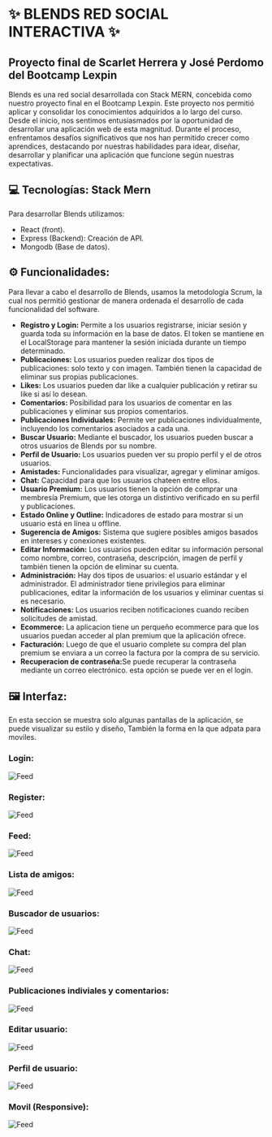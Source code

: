 <h1>✨ BLENDS RED SOCIAL INTERACTIVA ✨</h1>
<h2>Proyecto final de Scarlet Herrera y José Perdomo del Bootcamp Lexpin</h2>
Blends es una red social desarrollada con Stack MERN, concebida como nuestro proyecto final en el Bootcamp Lexpin. Este proyecto nos permitió aplicar y consolidar los conocimientos adquiridos a lo largo del curso. Desde el inicio, nos sentimos entusiasmados por la oportunidad de desarrollar una aplicación web de esta magnitud. Durante el proceso, enfrentamos desafíos significativos que nos han permitido crecer como aprendices, destacando por nuestras habilidades para idear, diseñar, desarrollar y planificar una aplicación que funcione según nuestras expectativas.

<h2> 💻 Tecnologías: Stack Mern</h2>
Para desarrollar Blends utilizamos: 
<ul>
  <li>React (front).</li>
  <li>Express (Backend): Creación de API.</li>
  <li>Mongodb (Base de datos).</li>
</ul>
<h2>⚙ Funcionalidades:</h2>

<p>Para llevar a cabo el desarrollo de Blends, usamos la metodología Scrum, la cual nos permitió gestionar de manera ordenada el desarrollo de cada funcionalidad del software.</p>

<ul>
  <li><strong>Registro y Login:</strong> Permite a los usuarios registrarse, iniciar sesión y guarda toda su información en la base de datos. El token se mantiene en el LocalStorage para mantener la sesión iniciada durante un tiempo determinado.</li>

  <li><strong>Publicaciones:</strong> Los usuarios pueden realizar dos tipos de publicaciones: solo texto y con imagen. También tienen la capacidad de eliminar sus propias publicaciones.</li>

  <li><strong>Likes:</strong> Los usuarios pueden dar like a cualquier publicación y retirar su like si así lo desean.</li>

  <li><strong>Comentarios:</strong> Posibilidad para los usuarios de comentar en las publicaciones y eliminar sus propios comentarios.</li>

  <li><strong>Publicaciones Individuales:</strong> Permite ver publicaciones individualmente, incluyendo los comentarios asociados a cada una.</li>

  <li><strong>Buscar Usuario:</strong> Mediante el buscador, los usuarios pueden buscar a otros usuarios de Blends por su nombre.</li>

  <li><strong>Perfil de Usuario:</strong> Los usuarios pueden ver su propio perfil y el de otros usuarios.</li>

  <li><strong>Amistades:</strong> Funcionalidades para visualizar, agregar y eliminar amigos.</li>

  <li><strong>Chat:</strong> Capacidad para que los usuarios chateen entre ellos.</li>

  <li><strong>Usuario Premium:</strong> Los usuarios tienen la opción de comprar una membresía Premium, que les otorga un distintivo verificado en su perfil y publicaciones.</li>

  <li><strong>Estado Online y Outline:</strong> Indicadores de estado para mostrar si un usuario está en línea u offline.</li>

  <li><strong>Sugerencia de Amigos:</strong> Sistema que sugiere posibles amigos basados en intereses y conexiones existentes.</li>

  <li><strong>Editar Información:</strong> Los usuarios pueden editar su información personal como nombre, correo, contraseña, descripción, imagen de perfil y también tienen la opción de eliminar su cuenta.</li>

  <li><strong>Administración:</strong> Hay dos tipos de usuarios: el usuario estándar y el administrador. El administrador tiene privilegios para eliminar publicaciones, editar la información de los usuarios y eliminar cuentas si es necesario.</li>

  <li><strong>Notificaciones:</strong> Los usuarios reciben notificaciones cuando reciben solicitudes de amistad.</li>
  <li><strong>Ecommerce:</strong> La aplicacion tiene un perqueño ecommerce para que los usuarios puedan acceder al plan premium que la aplicación ofrece.</li>
  <li><strong>Facturación:</strong> Luego de que el usuario complete su compra del plan premium se enviara a un correo la factura por la compra de su servicio.</li>
  <li><strong>Recuperacion de contraseña:</strong>Se puede recuperar la contraseña mediante un correo electrónico. esta opción se puede ver en el login.</li>
</ul>
<h2>🖼 Interfaz:</h2>
En esta seccion se muestra solo algunas pantallas de la aplicación, se puede visualizar su estilo y diseño, También la forma en la que adpata para moviles.
<h3>Login:</h3>
<img src="imagenes/login.PNG" alt="Feed">
<br>
<h3>Register:</h3>
<img src="imagenes/register.PNG" alt="Feed">
<br>
<h3>Feed:</h3>
<img src="imagenes/Feed.PNG" alt="Feed">
<br>
<h3>Lista de amigos:</h3>
<img src="imagenes/amigo.PNG" alt="Feed">
<br>
<h3>Buscador de usuarios:</h3>
<img src="imagenes/Buscador.PNG" alt="Feed">
<br>
<h3>Chat:</h3>
<img src="imagenes/chat.PNG" alt="Feed">
<br>
<h3>Publicaciones indiviales y comentarios:</h3>
<img src="imagenes/comentarios.PNG" alt="Feed">
<br>
<h3>Editar usuario:</h3>
<img src="imagenes/editaruser.PNG" alt="Feed">
<br>
<h3>Perfil de usuario:</h3>
<img src="imagenes/perfil.PNG" alt="Feed">
<br>

<h3>Movil (Responsive):</h3>
<img src="imagenes/Movil.PNG" alt="Feed">






